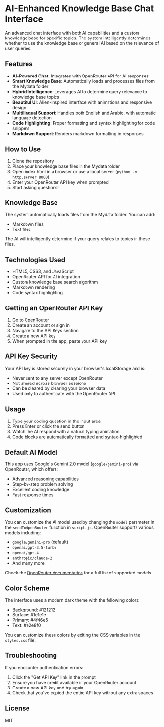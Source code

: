 # AI-Enhanced Knowledge Base Chat Interface

An advanced chat interface with both AI capabilities and a custom knowledge base for specific topics. The system intelligently determines whether to use the knowledge base or general AI based on the relevance of user queries.

## Features

- **AI-Powered Chat**: Integrates with OpenRouter API for AI responses
- **Smart Knowledge Base**: Automatically loads and processes files from the Mydata folder
- **Hybrid Intelligence**: Leverages AI to determine query relevance to knowledge base topics
- **Beautiful UI**: Alien-inspired interface with animations and responsive design
- **Multilingual Support**: Handles both English and Arabic, with automatic language detection
- **Code Highlighting**: Proper formatting and syntax highlighting for code snippets
- **Markdown Support**: Renders markdown formatting in responses

## How to Use

1. Clone the repository
2. Place your knowledge base files in the Mydata folder
3. Open index.html in a browser or use a local server (`python -m http.server 8000`)
4. Enter your OpenRouter API key when prompted
5. Start asking questions!

## Knowledge Base

The system automatically loads files from the Mydata folder. You can add:
- Markdown files
- Text files

The AI will intelligently determine if your query relates to topics in these files.

## Technologies Used

- HTML5, CSS3, and JavaScript
- OpenRouter API for AI integration
- Custom knowledge base search algorithm
- Markdown rendering
- Code syntax highlighting

## Getting an OpenRouter API Key

1. Go to [OpenRouter](https://openrouter.ai/)
2. Create an account or sign in
3. Navigate to the API Keys section
4. Create a new API key
5. When prompted in the app, paste your API key

## API Key Security

Your API key is stored securely in your browser's localStorage and is:
- Never sent to any server except OpenRouter
- Not shared across browser sessions
- Can be cleared by clearing your browser data
- Used only to authenticate with the OpenRouter API

## Usage

1. Type your coding question in the input area
2. Press Enter or click the send button
3. Watch the AI respond with a natural typing animation
4. Code blocks are automatically formatted and syntax-highlighted

## Default AI Model

This app uses Google's Gemini 2.0 model (`google/gemini-pro`) via OpenRouter, which offers:
- Advanced reasoning capabilities
- Step-by-step problem solving
- Excellent coding knowledge
- Fast response times

## Customization

You can customize the AI model used by changing the `model` parameter in the `sendToOpenRouter` function in `script.js`. OpenRouter supports various models including:

- `google/gemini-pro` (default)
- `openai/gpt-3.5-turbo`
- `openai/gpt-4`
- `anthropic/claude-2`
- And many more

Check the [OpenRouter documentation](https://openrouter.ai/docs) for a full list of supported models.

## Color Scheme

The interface uses a modern dark theme with the following colors:
- Background: #121212
- Surface: #1e1e1e
- Primary: #4f46e5
- Text: #e2e8f0

You can customize these colors by editing the CSS variables in the `styles.css` file.

## Troubleshooting

If you encounter authentication errors:
1. Click the "Get API Key" link in the prompt
2. Ensure you have credit available in your OpenRouter account
3. Create a new API key and try again
4. Check that you've copied the entire API key without any extra spaces

## License

MIT 